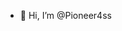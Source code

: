 - 👋 Hi, I’m @Pioneer4ss


<!---
Pioneer4ss/Pioneer4ss is a ✨ special ✨ repository because its `README.md` (this file) appears on your GitHub profile.
You can click the Preview link to take a look at your changes.
--->
